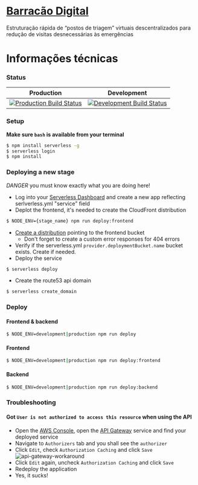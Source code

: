 # [Barracão Digital](https://github.com/rodrigogs/barracoes-covid-19/blob/master/media/Barraca%CC%83o%20Digital%20COVID-19.pdf)
Estruturação rápida de “postos de triagem” virtuais descentralizados para redução de visitas desnecessárias às emergências

# Informações técnicas

### Status
| Production | Development |
|:----------:|:-----------:|
| [![Production Build Status](https://travis-ci.com/rodrigogs/barracoes-covid-19.svg?branch=production)](https://travis-ci.com/rodrigogs/barracoes-covid-19) | [![Development Build Status](https://travis-ci.com/rodrigogs/barracoes-covid-19.svg?branch=development)](https://travis-ci.com/rodrigogs/barracoes-covid-19) |

### Setup
**Make sure `bash` is available from your terminal**
```bash
$ npm install serverless -g
$ serverless login
$ npm install
```

### Deploying a new stage
*DANGER* you must know exactly what you are doing here!
- Log into your [Serverless Dashboard](https://dashboard.serverless.com/) and create a new app reflecting serlverless.yml "service" field
- Deplot the frontend, it's needed to create the CloudFront distribution
```bash
$ NODE_ENV={stage_name} npm run deploy:frontend
```
- [Create a distribution](https://console.aws.amazon.com/cloudfront/home?region=sa-east-1#create-distribution) pointing to the frontend bucket
  - Don't forget to create a custom error responses for 404 errors
- Verify if the serverless.yml `provider.deploymentBucket.name` bucket exists. Create if needed.
- Deploy the service
```bash
$ serverless deploy
```
- Create the route53 api domain
```bash
$ serverless create_domain
```

### Deploy
#### Frontend & backend
```bash
$ NODE_ENV=development|production npm run deploy
```

#### Frontend
```bash
$ NODE_ENV=development|production npm run deploy:frontend
```

#### Backend
```bash
$ NODE_ENV=development|production npm run deploy:backend
```

### Troubleshooting
#### Got `User is not authorized to access this resource` when using the API
* Open the [AWS Console](https://console.aws.amazon.com/console), open the [API Gateway](https://console.aws.amazon.com/apigateway) service and find your deployed service
* Navigate to `Authorizers` tab and you shall see the `authorizer`
* Click `Edit`, check `Authorization Caching` and click `Save`
    ![api-gateway-workaround](https://github.com/rodrigogs/barracoes-covid-19/blob/master/media/api-gateway-workaround.png)
* Click `Edit` again, uncheck `Authorization Caching` and click `Save`
* Redeploy the application
* Yes, it sucks!
